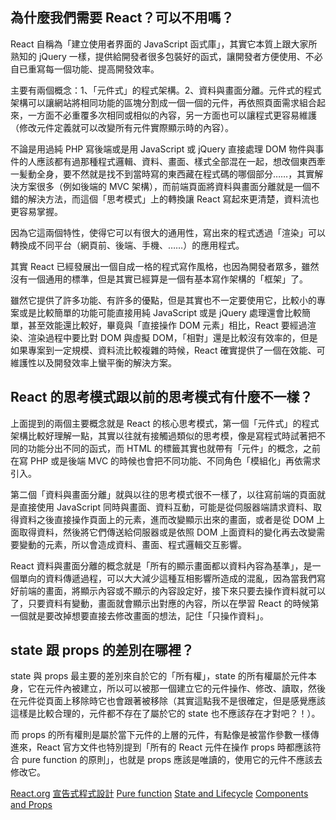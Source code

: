 ## 為什麼我們需要 React？可以不用嗎？

React 自稱為「建立使用者界面的 JavaScript 函式庫」，其實它本質上跟大家所熟知的 jQuery 一樣，提供給開發者很多包裝好的函式，讓開發者方便使用、不必自已重寫每一個功能、提高開發效率。  

主要有兩個概念：1、「元件式」的程式架構。2、資料與畫面分離。元件式的程式架構可以讓網站將相同功能的區塊分割成一個一個的元件，再依照頁面需求組合起來，一方面不必重覆多次相同或相似的內容，另一方面也可以讓程式更容易維護（修改元件定義就可以改變所有元件實際顯示時的內容）。  

不論是用過純 PHP 寫後端或是用 JavaScript 或 jQuery 直接處理 DOM 物件與事件的人應該都有過那種程式邏輯、資料、畫面、樣式全部混在一起，想改個東西牽一髪動全身，要不然就是找不到當時寫的東西藏在程式碼的哪個部分……，其實解決方案很多（例如後端的 MVC 架構），而前端頁面將資料與畫面分離就是一個不錯的解決方法，而這個「思考模式」上的轉換讓 React 寫起來更清楚，資料流也更容易掌握。  

因為它這兩個特性，使得它可以有很大的通用性，寫出來的程式透過「渲染」可以轉換成不同平台（網頁前、後端、手機、……）的應用程式。  

其實 React 已經發展出一個自成一格的程式寫作風格，也因為開發者眾多，雖然沒有一個通用的標準，但是其實已經算是一個有基本寫作架構的「框架」了。  

雖然它提供了許多功能、有許多的優點，但是其實也不一定要使用它，比較小的專案或是比較簡單的功能可能直接用純 JavaScript 或是 jQuery 處理還會比較簡單，甚至效能還比較好，畢竟與「直接操作 DOM 元素」相比，React 要經過渲染、渲染過程中要比對 DOM 與虛擬 DOM，「相對」還是比較沒有效率的，但是如果專案到一定規模、資料流比較複雜的時候，React 確實提供了一個在效能、可維護性以及開發效率上蠻平衡的解決方案。  

## React 的思考模式跟以前的思考模式有什麼不一樣？  
上面提到的兩個主要概念就是 React 的核心思考模式，第一個「元件式」的程式架構比較好理解一點，其實以往就有接觸過類似的思考模，像是寫程式時試著把不同的功能分出不同的函式，而 HTML 的標籤其實也就帶有「元件」的概念，之前在寫 PHP 或是後端 MVC 的時候也會把不同功能、不同角色「模組化」再依需求引入。  

第二個「資料與畫面分離」就與以往的思考模式很不一樣了，以往寫前端的頁面就是直接使用 JavaScript 同時與畫面、資料互動，可能是從伺服器端請求資料、取得資料之後直接操作頁面上的元素，進而改變顯示出來的畫面，或者是從 DOM 上面取得資料，然後將它們傳送給伺服器或是依照 DOM 上面資料的變化再去改變需要變動的元素，所以會造成資料、畫面、程式邏輯交互影響。  

React 資料與畫面分離的概念就是「所有的顯示畫面都以資料內容為基準」，是一個單向的資料傳遞過程，可以大大減少這種互相影響所造成的混亂，因為當我們寫好前端的畫面，將顯示內容或不顯示的內容設定好，接下來只要去操作資料就可以了，只要資料有變動，畫面就會顯示出對應的內容，所以在學習 React 的時候第一個就是要改掉想要直接去修改畫面的想法，記住「只操作資料」。  

## state 跟 props 的差別在哪裡？
state 與 props 最主要的差別來自於它的「所有權」，state 的所有權屬於元件本身，它在元件內被建立，所以可以被那一個建立它的元件操作、修改、讀取，然後在元件從頁面上移除時它也會跟著被移除（其實這點我不是很確定，但是感覺應該這樣是比較合理的，元件都不存在了屬於它的 state 也不應該存在才對吧？！）。  

而 props 的所有權則是屬於當下元件的上層的元件，有點像是被當作參數一樣傳進來，React 官方文件也特別提到「所有的 React 元件在操作 props 時都應該符合 pure function 的原則」，也就是 props 應該是唯讀的，使用它的元件不應該去修改它。

[React.org](https://reactjs.org/)
[宣告式程式設計](https://zh.wikipedia.org/zh-tw/%E5%AE%A3%E5%91%8A%E5%BC%8F%E7%B7%A8%E7%A8%8B)
[Pure function](https://en.wikipedia.org/wiki/Pure_function)
[State and Lifecycle](https://reactjs.org/docs/state-and-lifecycle.html)
[Components and Props](https://reactjs.org/docs/components-and-props.html)
